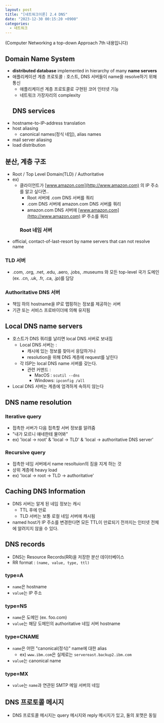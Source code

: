 ```yaml
---
layout: post
title: "[네트워크이론] 2.4 DNS"
date: "2023-12-30 00:15:20 +0900"
categories:
  - 네트워크
---
```

(Computer Networking a top\-down Approach 7th 내용입니다)
 


## Domain Name System


- **distributed database** implemented in
 hierarchy of many **name servers**
- 애플리케이션 계층 프로토콜 : 호스트, DNS 서버들이 name을
 resolve하기 위해 통신
	- 애플리케이션 계층 프로토콜로 구현된 코어 인터넷 기능
	- 네트워크 가장자리의 complexity
	 ## DNS services
- hostname\-to\-IP\-address translation
- host aliasing
	- canonical names(정식 네임), alias names
- mail server aliasing
- load distribution


## 분산, 계층 구조


- Root / Top Level Domain(TLD) / Authoritative
- ex)
	- 클라이언트가
	 [www.amazon.com](http://www.amazon.com) 의
	 IP 주소를 알고 싶다면..
		- Root 서버에 .com DNS 서버를 쿼리
		- .com DNS 서버에 amazon.com DNS 서버를 쿼리
		- amazon.com DNS 서버에
		 [www.amazon.com](http://www.amazon.com)
		 IP 주소를 쿼리
		 ### Root 네임 서버
- official, contact\-of\-last\-resort by name servers that can
 not resolve name
 ### TLD 서버
- .com, .org, .net, .edu, .aero, .jobs, .museums 와 모든
 top\-level 국가 도메인(ex. .cn, .uk, .fr, .ca, .jp)를 담당
 ### Authoritative DNS 서버
- 책임 하의 hostname을 IP로 맵핑하는 정보를 제공하는 서버
- 기관 또는 서비스 프로바이더에 의해 유지됨


## Local DNS name servers


- 호스트가 DNS 쿼리를 날리면 local DNS 서버로 보내짐
	- Local DNS 서버는 :
		- 캐시에 있는 정보를 찾아서 응답하거나
		- resolution을 위해 DNS 계층에 request를 날린다
	- 각 ISP는 local DNS name 서버를 갖는다.
		- 관련 커맨드 :
			- MacOS : `scutil --dns`
			- Windows: `ipconfig /all`
- Local DNS 서버는 계층에 엄격하게 속하지 않는다


## DNS name resolution


### Iterative query


- 접촉한 서버가 다음 접촉할 서버 정보를 알려줌
- "내가 모르니 얘네한테 물어봐"
- ex) 'local \-\> root' \& 'local \-\>
 TLD' \& 'local \-\> authoritative DNS
 server'
 ### Recursive query
- 접촉한 네임 서버에서 name resoltuion의 짐을 지게 하는 것
- 상위 계층에 heavy load
- ex) 'local \-\> root \-\> TLD \-\>
 authoritative'


## Caching DNS Information


- DNS 서버는 알게 된 네임 정보는 캐시
	- TTL 후에 만료
	- TLD 서버는 보통 로컬 네임 서버에 캐시됨
- named host가 IP 주소를 변경한다면 모든 TTL이 만료되기
 전까지는 인터넷 전체에 알려지지 않을 수 있다.


## DNS records


- DNS는 Resource Records(RR)을 저장한 분산 데이터베이스
- RR format : `(name, value, type, ttl)`
### type\=A
- `name`은 hostname
- `value`는 IP 주소
 ### type\=NS
- `name`은 도메인 (ex. foo.com)
- `value`는 해당 도메인의 authoritative 네임 서버
 hostname
 ### type\=CNAME
- `name`은 어떤 "canonical(정식)"
 name에 대한 alias
	- ex) `www.ibm.com`은 실제로는
	 `servereast.backup2.ibm.com`
- `value`는 canonical name
 ### type\=MX
- `value`는 `name`과 연관된 SMTP 메일
 서버의 네임


## DNS 프로토콜 메시지


- DNS 프로토콜 메시지는 query 메시지와 reply 메시지가 있고,
 둘의 포맷은 동일
